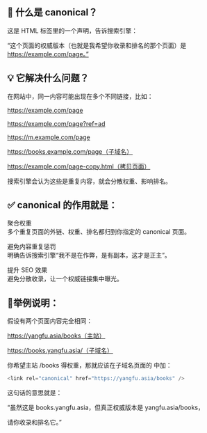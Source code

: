 ## 🧭 什么是 canonical？

<link rel="canonical" href="https://example.com/page">

这是 HTML <head> 标签里的一个声明，告诉搜索引擎：

“这个页面的权威版本（也就是我希望你收录和排名的那个页面）是 https://example.com/page。”


## 💡 它解决什么问题？

在网站中，同一内容可能出现在多个不同链接，比如：

https://example.com/page

https://example.com/page?ref=ad

https://m.example.com/page

https://books.example.com/page（子域名）

https://example.com/page-copy.html（拷贝页面）

搜索引擎会认为这些是重复内容，就会分散权重、影响排名。

## ✅ canonical 的作用就是：
聚合权重    
多个重复页面的外链、权重、排名都归到你指定的 canonical 页面。

避免内容重复惩罚      
明确告诉搜索引擎“我不是在作弊，是有副本，这才是正主”。

提升 SEO 效果    
避免分散收录，让一个权威链接集中曝光。


## 📍举例说明：

假设有两个页面内容完全相同：    

https://yangfu.asia/books（主站）

https://books.yangfu.asia/（子域名）

你希望主站 /books 得权重，那就应该在子域名页面的 <head> 中加：

````javascript
<link rel="canonical" href="https://yangfu.asia/books" />

````
这句话的意思就是：

“虽然这是 books.yangfu.asia，但真正权威版本是 yangfu.asia/books，

请你收录和排名它。”

